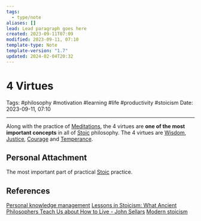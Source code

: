 ```yaml
---
tags:
  - type/note
aliases: []
lead: Lead paragraph goes here
created: 2023-09-11T07:09
modified: 2023-09-11, 07:10
template-type: Note
template-version: "1.7"
updated: 2024-02-04T20:32
---
```


# 4 Virtues

Tags: #philosophy  #motivation #learning #life #productivity #stoicism 
Date: 2023-09-11, 07:10

---

Along with the practice of [Meditations](Meditations.md), the 4 virtues are **one of the most important concepts** in all of [Stoic](Stoicism.md) philosophy. The 4 virtues are [Wisdom](Wisdom), [Justice](Justice), [Courage](Courage) and [Temperance](Temperance).

## Personal Attachment

The most important part of practical [Stoic](Stoicism.md) practice.

## References

[Personal knowledge management](Personal%20knowledge%20management.md)
[Lessons in Stoicism: What Ancient Philosophers Teach Us about How to Live - John Sellars](https://books.google.cz/books/about/Lessons_in_Stoicism.html?id=ky84zQEACAAJ&redir_esc=y)
[Modern stoicism](https://modernstoicism.com/)
